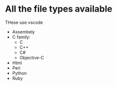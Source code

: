# All the file types available

THese use vscode

- Assembely
- C family:
    - C
    - C++
    - C#
    - Objective-C
- Html
- Perl
- Python
- Ruby
